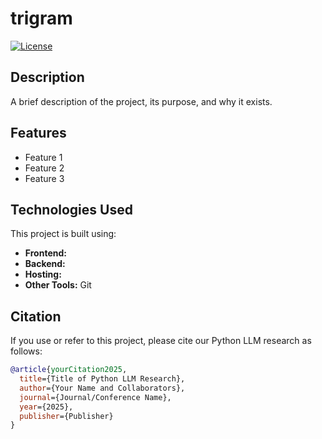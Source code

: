 # trigram

[![License](https://img.shields.io/badge/license-MIT-blue.svg)](LICENSE)

## Description

A brief description of the project, its purpose, and why it exists.

## Features

- Feature 1
- Feature 2
- Feature 3

## Technologies Used

This project is built using:

- **Frontend:** 
- **Backend:** 
- **Hosting:** 
- **Other Tools:** Git

## Citation

If you use or refer to this project, please cite our Python LLM research as follows:

```bibtex
@article{yourCitation2025,
  title={Title of Python LLM Research},
  author={Your Name and Collaborators},
  journal={Journal/Conference Name},
  year={2025},
  publisher={Publisher}
}
